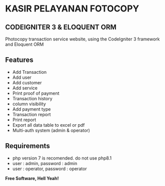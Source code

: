 # KASIR PELAYANAN FOTOCOPY
## CODEIGNITER 3 & ELOQUENT ORM

Photocopy transaction service website, using the CodeIgniter 3 framework and Eloquent ORM

## Features

- Add Transaction
- Add user
- Add customer
- Add service
- Print proof of payment
- Transaction history
- column visibility
- Add payment type
- Transaction report
- Print report
- Export all data table to excel or pdf
- Multi-auth system (admin & operator)

## Requirements

- php version 7 is recomended. do not use php8.1
- user : admin, password : admin
- user : operator, password : operator

**Free Software, Hell Yeah!**


